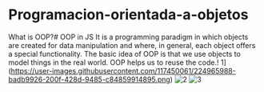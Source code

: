 ﻿# Programacion-orientada-a-objetos
What is OOP?#
OOP in JS
It is a programming paradigm in which objects are created for data manipulation and where, in general, each object offers a special functionality.
The basic idea of ​​OOP is that we use objects to model things in the real world.
OOP helps us to reuse the code.!
1](https://user-images.githubusercontent.com/117450061/224965988-badb9926-200f-428d-9485-c84859914895.png)
![2](https://user-images.githubusercontent.com/117450061/224966092-4a1c4045-5f4a-4569-9125-35f84d442529.png)
![3](https://user-images.githubusercontent.com/117450061/224966179-accae8d6-ed86-453f-a073-7355f0246c68.png)

